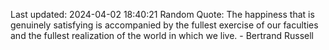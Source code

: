 Last updated: 2024-04-02 18:40:21
Random Quote: The happiness that is genuinely satisfying is accompanied by the fullest exercise of our faculties and the fullest realization of the world in which we live. - Bertrand Russell